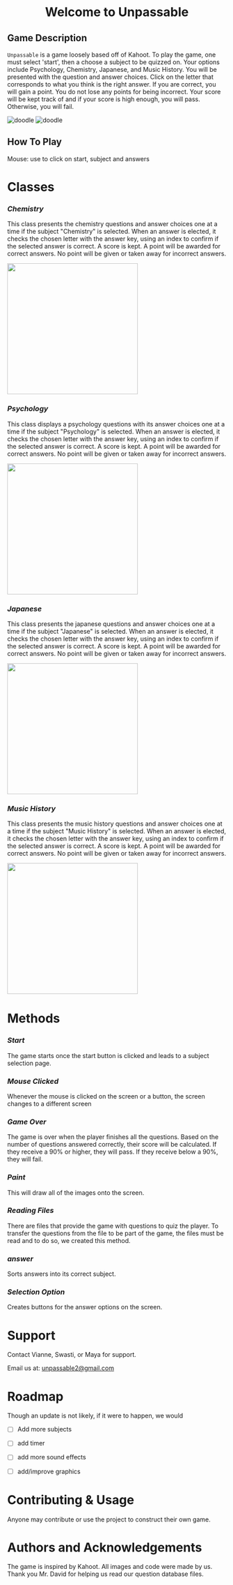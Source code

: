 <h1 align="center">Welcome to Unpassable</h1>
<p align="center">
 
## Game Description

`Unpassable` is a game loosely based off of Kahoot. To play the game, one must select 'start', then a choose a subject to be quizzed on. Your options include Psychology, Chemistry, Japanese, and Music History. You will be presented with the question and answer choices. Click on the letter that corresponds to what you think is the right answer. If you are correct, you will gain a point. You do not lose any points for being incorrect. Your score will be kept track of and if your score is high enough, you will pass. Otherwise, you will fail.

 ![doodle](start.gif)
 ![doodle](subjects.gif)

 
## How To Play

  Mouse: use to click on start, subject and answers

# Classes
### ***Chemistry***
This class presents the chemistry questions and answer choices one at a time if the subject "Chemistry" is selected. When an answer is elected, it checks the chosen letter with the answer key, using an index to confirm if the selected answer is correct. A score is kept. A point will be awarded for correct answers. No point will be given or taken away for incorrect answers.

 <img src="https://github.com/bubbles232/unpassable/blob/main/chemistry.png" width="300" height="300">
 
### ***Psychology***
This class displays a psychology questions with its answer choices one at a time if the subject "Psychology" is selected. When an answer is elected, it checks the chosen letter with the answer key, using an index to confirm if the selected answer is correct. A score is kept. A point will be awarded for correct answers. No point will be given or taken away for incorrect answers.

 <img src="https://github.com/bubbles232/unpassable/blob/main/psych.png" width="300" height="300">

### ***Japanese***
This class presents the japanese questions and answer choices one at a time if the subject "Japanese" is selected. When an answer is elected, it checks the chosen letter with the answer key, using an index to confirm if the selected answer is correct. A score is kept. A point will be awarded for correct answers. No point will be given or taken away for incorrect answers.

 <img src="https://github.com/bubbles232/unpassable/blob/main/japanese.png" width="300" height="300">
 
### ***Music History***
This class presents the music history questions and answer choices one at a time if the subject "Music History" is selected. When an answer is elected, it checks the chosen letter with the answer key, using an index to confirm if the selected answer is correct. A score is kept. A point will be awarded for correct answers. No point will be given or taken away for incorrect answers.
 
 <img src="https://github.com/bubbles232/unpassable/blob/main/music%20history.png" width="300" height="300">
 
# Methods
### ***Start***
The game starts once the start button is clicked and leads to a subject selection page.

### ***Mouse Clicked***
Whenever the mouse is clicked on the screen or a button, the screen changes to a different screen
 
### ***Game Over***
The game is over when the player finishes all the questions. Based on the number of questions answered correctly, their score will be calculated. If they receive a 90% or higher, they will pass. If they receive below a 90%, they will fail.

### ***Paint***
This will draw all of the images onto the screen.
 
### ***Reading Files***
There are files that provide the game with questions to quiz the player. To transfer the questions from the file to be part of the game, the files must be read and to do so, we created this method.

### ***answer***
Sorts answers into its correct subject.
 
### ***Selection Option***
Creates buttons for the answer options on the screen.
 

# Support
Contact Vianne, Swasti, or Maya for support.

Email us at: unpassable2@gmail.com
 
# Roadmap
 Though an update is not likely, if it were to happen, we would 
 - [ ] Add more subjects
 - [ ] add timer
 - [ ] add more sound effects
 - [ ] add/improve graphics

 
# Contributing & Usage
 Anyone may contribute or use the project to construct their own game.
 
# Authors and Acknowledgements
The game is inspired by Kahoot. All images and code were made by us. Thank you Mr. David for helping us read our question database files.
